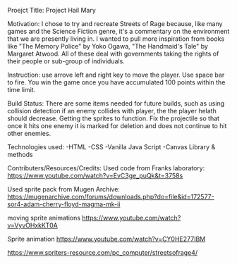 Proejct Title: Project Hail Mary

Motivation: 
I chose to try and recreate Streets of Rage because, like many games and the Science Fiction genre, it's a commentary on the environment that we are presently living in. I wanted to pull more inspiration from books like "The Memory Police" by Yoko Ogawa, "The Handmaid's Tale" by Margaret Atwood. All of these deal with governments taking the rights of their people or sub-group of individuals. 

Instruction:
use arrove left and right key to move the player. Use space bar to fire. You win the game once you have accumulated 100 points within the time limit. 

Build Status:
There are some items needed for future builds, such as using collision detection if an enemy collides with player, the the player helath should decrease. Getting the sprites to function. Fix the projectile so that once it hits one enemy it is marked for deletion and does not continue to hit other enemies. 

Technologies used:
-HTML
-CSS
-Vanilla Java Script
-Canvas Library & methods

Contributers/Resources/Credits:
Used code from Franks laboratory:
https://www.youtube.com/watch?v=EvC3ge_puQk&t=3758s

Used sprite pack from Mugen Archive: 
https://mugenarchive.com/forums/downloads.php?do=file&id=172577-sor4-adam-cherry-floyd-magma-mk-ii

moving sprite animations 
https://www.youtube.com/watch?v=VyvOHxkKT0A

Sprite animation
https://www.youtube.com/watch?v=CY0HE277IBM

https://www.spriters-resource.com/pc_computer/streetsofrage4/